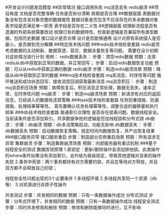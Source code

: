 #开发设计问题发现模型
##异常情况
接口调用失败
mq消息丢失
redis崩溃
##项目角度
文档是否完整准确
任务是否拆分清晰
排期是否合理
##数据层面
表数据对象没有包含该对象完整的数据属性
数据对象是否包含不应该存在的多余数据对象
表字段是否满足单一职责
表字段是否存在二义性
##逻辑层面
梳理新流程是否有遗漏的外部系统需要改动
梳理已有的数据特性，检查新逻辑是否兼容所有类型数据，包括历史数据
接口设计是否合理
设计是否能够通用
设计对原有系统侵入是否最小，是否做到充分解耦
##特定技术栈问题
###redis技术栈检查套路
redis是否考虑数据的主动刷新、数据穿透、容灾、数据全量恢复等问题。
需要在设计初期对这些情况进行计划
用例：
redis数据丢失：
步骤：清空redis数据
预期：击穿redis从db中获取到正常的数据，并正常回写；
步骤：启动redis数据恢复功能
预期：可以从redis中获取正确的数据
redis崩溃
步骤：制造redis崩溃场景
预期：降级从db中获取到正常的数据
###mq技术栈检查套路
mq丢消息、时序性等问题
循环推送和成功状态回写、接收消息回调获取最新消息
mq消息积压：
步骤：制造mq消息积压场景
预期：故障恢复后，积压消息正常处理，数据无丢失，速率正常，无时序性问题
mq崩溃：
步骤：制造mq崩溃场景
预期：新请求有对应的返回信息，已经进入的数据有还原策略
###task技术栈检查套路
任务防重措施、防漏措施、处理结果幂等性。
首先要确认任务处理幂等性，调整合适的偏移量和执行频率
###db技术栈检查套路
普通索引合理性
是否存在锁表问题、数据线程安全。
当前读条件是否添加索引，共享数据争抢的逻辑是否加线程锁和分布式锁
db崩溃：
步骤：db崩溃
预期：db多活策略启动，功能无影响
db数据丢失：
步骤：db数据丢失
预期：启动数据恢复策略，规定时间内数据恢复，并产出恢复结果
###接口服务异常
接口服务重启
步骤：制造部分实例重启场景
预期：所有请求无异常
集群崩溃
步骤：制造集群崩溃场景
预期：内部服务器有重试机制
###基于线程安全的测试
数据库锁原理
1.表锁定：更新/删除操作会添加排他锁。此类操作的where条件如果没有添加索引，会升级为表级锁定，导致其他逻辑对该表的操作失败
2.事务中死锁：两个事务都持有对方需要的锁，并且在等待对方释放，并且双方都不会释放自己的锁；

线程安全性问题出现的3个必要条件
1.多线程环境
2.多线程共享同一个资源（db等）
3.对资源进行非原子性操作

并发测试
步骤：并发相同的数据
预期：只有一条数据操作成功
分布式测试
步骤：分布式环境下，并发相同的数据
预期：只有一条数据操作成功
线程安全测试
步骤：同时并发修改和删除
预期：修改和删除能够同时进行，互不影响




